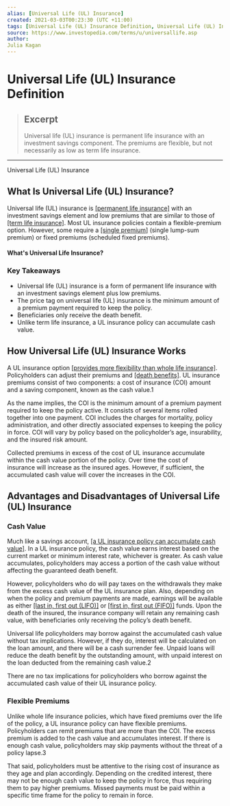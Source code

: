```yaml
---
alias: [Universal Life (UL) Insurance]
created: 2021-03-03T00:23:30 (UTC +11:00)
tags: [Universal Life (UL) Insurance Definition, Universal Life (UL) Insurance]
source: https://www.investopedia.com/terms/u/universallife.asp
author: 
Julia Kagan
---
```


# Universal Life (UL) Insurance Definition

> ## Excerpt
> Universal life (UL) insurance is permanent life insurance with an investment savings component. The premiums are flexible, but not necessarily as low as term life insurance.

---

Universal Life (UL) Insurance
## What Is Universal Life (UL) Insurance?

Universal life (UL) insurance is [[permanent life insurance]](https://www.investopedia.com/terms/p/permanentlife.asp) with an investment savings element and low premiums that are similar to those of [[term life insurance]](https://www.investopedia.com/terms/t/termlife.asp). Most UL insurance policies contain a flexible-premium option. However, some require a [[single premium]](https://www.investopedia.com/articles/pf/05/singlepremlife.asp) (single lump-sum premium) or fixed premiums (scheduled fixed premiums).

#### What's Universal Life Insurance?

### Key Takeaways

-   Universal life (UL) insurance is a form of permanent life insurance with an investment savings element plus low premiums.
-   The price tag on universal life (UL) insurance is the minimum amount of a premium payment required to keep the policy.
-   Beneficiaries only receive the death benefit.
-   Unlike term life insurance, a UL insurance policy can accumulate cash value.

## How Universal Life (UL) Insurance Works

A UL insurance option [[provides more flexibility than whole life insurance]](https://www.investopedia.com/articles/pf/07/whole_universal.asp). Policyholders can adjust their premiums and [[death benefits]](https://www.investopedia.com/terms/d/deathbenefit.asp). UL insurance premiums consist of two components: a cost of insurance (COI) amount and a saving component, known as the cash value.1

As the name implies, the COI is the minimum amount of a premium payment required to keep the policy active. It consists of several items rolled together into one payment. COI includes the charges for mortality, policy administration, and other directly associated expenses to keeping the policy in force. COI will vary by policy based on the policyholder’s age, insurability, and the insured risk amount. 

Collected premiums in excess of the cost of UL insurance accumulate within the cash value portion of the policy. Over time the cost of insurance will increase as the insured ages. However, if sufficient, the accumulated cash value will cover the increases in the COI.

## Advantages and Disadvantages of Universal Life (UL) Insurance

### Cash Value

Much like a savings account, [[a UL insurance policy can accumulate cash value]](https://www.investopedia.com/articles/personal-finance/020916/universal-life-how-much-cash-value-retirement.asp). In a UL insurance policy, the cash value earns interest based on the current market or minimum interest rate, whichever is greater. As cash value accumulates, policyholders may access a portion of the cash value without affecting the guaranteed death benefit.

However, policyholders who do will pay taxes on the withdrawals they make from the excess cash value of the UL insurance plan. Also, depending on when the policy and premium payments are made, earnings will be available as either [[last in, first out (LIFO)]](https://www.investopedia.com/terms/l/lifo.asp) or [[first in, first out (FIFO)]](https://www.investopedia.com/terms/f/fifo.asp) funds. Upon the death of the insured, the insurance company will retain any remaining cash value, with beneficiaries only receiving the policy’s death benefit.

Universal life policyholders may borrow against the accumulated cash value without tax implications. However, if they do, interest will be calculated on the loan amount, and there will be a cash surrender fee. Unpaid loans will reduce the death benefit by the outstanding amount, with unpaid interest on the loan deducted from the remaining cash value.2

There are no tax implications for policyholders who borrow against the accumulated cash value of their UL insurance policy.

### Flexible Premiums

Unlike whole life insurance policies, which have fixed premiums over the life of the policy, a UL insurance policy can have flexible premiums. Policyholders can remit premiums that are more than the COI. The excess premium is added to the cash value and accumulates interest. If there is enough cash value, policyholders may skip payments without the threat of a policy lapse.3

That said, policyholders must be attentive to the rising cost of insurance as they age and plan accordingly. Depending on the credited interest, there may not be enough cash value to keep the policy in force, thus requiring them to pay higher premiums. Missed payments must be paid within a specific time frame for the policy to remain in force.
